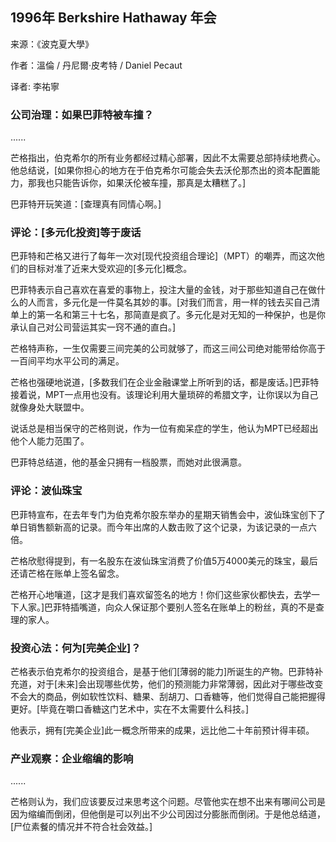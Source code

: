 
## 1996年 Berkshire Hathaway 年会

来源：《波克夏大學》

作者：溫倫 / 丹尼爾·皮考特 / Daniel Pecaut

译者: 李祐寧


### 公司治理：如果巴菲特被车撞？

......

芒格指出，伯克希尔的所有业务都经过精心部署，因此不太需要总部持续地费心。他总结说，[如果你担心的地方在于伯克希尔可能会失去沃伦那杰出的资本配置能力，那我也只能告诉你，如果沃伦被车撞，那真是太糟糕了。]

巴菲特开玩笑道：[查理真有同情心啊。]

### 评论：[多元化投资]等于废话

巴菲特和芒格又进行了每年一次对[现代投资组合理论]（MPT）的嘲弄，而这次他们的目标对准了近来大受欢迎的[多元化]概念。

巴菲特表示自己喜欢在喜爱的事物上，投注大量的金钱，对于那些知道自己在做什么的人而言，多元化是一件莫名其妙的事。[对我们而言，用一样的钱去买自己清单上的第一名和第三十七名，那简直是疯了。多元化是对无知的一种保护，也是你承认自己对公司营运其实一窍不通的直白。]

芒格特声称，一生仅需要三间完美的公司就够了，而这三间公司绝对能带给你高于一百间平均水平公司的满足。

芒格也强硬地说道，[多数我们在企业金融课堂上所听到的话，都是废话。]巴菲特接着说，MPT一点用也没有。该理论利用大量琐碎的希腊文字，让你误以为自己就像身处大联盟中。

说话总是相当保守的芒格则说，作为一位有痴呆症的学生，他认为MPT已经超出他个人能力范围了。

巴菲特总结道，他的基金只拥有一档股票，而她对此很满意。

###  评论：波仙珠宝

巴菲特宣布，在去年专门为伯克希尔股东举办的星期天销售会中，波仙珠宝创下了单日销售额新高的记录。而今年出席的人数击败了这个记录，为该记录的一点六倍。

芒格欣慰得提到，有一名股东在波仙珠宝消费了价值5万4000美元的珠宝，最后还请芒格在账单上签名留念。

芒格开心地嚷道，[这才是我们喜欢留签名的地方！你们这些家伙都快去，去学一下人家。]巴菲特插嘴道，向众人保证那个要别人签名在账单上的粉丝，真的不是查理的家人。

### 投资心法：何为[完美企业]？

芒格表示伯克希尔的投资组合，是基于他们[薄弱的能力]所诞生的产物。巴菲特补充道，对于[未来]会出现哪些优势，他们的预测能力非常薄弱，因此对于哪些改变不会大的商品，例如软性饮料、糖果、刮胡刀、口香糖等，他们觉得自己能把握得更好。[毕竟在嚼口香糖这门艺术中，实在不太需要什么科技。]

他表示，拥有[完美企业]此一概念所带来的成果，远比他二十年前预计得丰硕。

### 产业观察：企业缩编的影响

......

芒格则认为，我们应该要反过来思考这个问题。尽管他实在想不出来有哪间公司是因为缩编而倒闭，但他倒是可以列出不少公司因过分膨胀而倒闭。于是他总结道，[尸位素餐的情况并不符合社会效益。]
